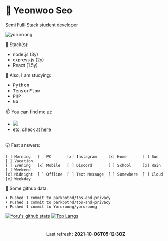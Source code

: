 # 👋 Yeonwoo Seo
Semi Full-Stack student developer

<img src="https://komarev.com/ghpvc/?username=yoruroong&label=Profile%20views&color=0e75b6&style=flat" alt="yoruroong" />

🌱 Stack(s):
- node.js (3y)
- express.js (2y)
- React (1.5y)

💨 Also, I am studying:
- <samp>Python</samp>
- <samp>TensorFlow</samp>
- <samp>PHP</samp>
- <samp>Go</samp>

📫 You can find me at:
<ul>
  <li>
    <a href="https://discord.yoru.pe.kr">
      <img src="https://img.shields.io/badge/-Click-7289da?logo=Discord&logoColor=white&link=https://discord.com" />
    </a>
  </li>
  <li>etc: check at <a href="https://bio.yoru.pe.kr">here</a></li><br/>
</ul>

🕤 Fast answers:
```
[ ] Morning   [ ] PC       [x] Instagram     [x] Home       [ ] Sun    [ ] Vacation
[ ] Evening   [x] Mobile   [ ] Discord       [ ] School     [x] Rain   [ ] Weekend
[x] Midnight  [ ] Offline  [ ] Text Message  [ ] Somewhere  [ ] Cloud  [x] Weekday
```

🎨 Some github data:
```
⬆️ Pushed 1 commit to parkbotrd/tos-and-privacy
⬆️ Pushed 1 commit to parkbotrd/tos-and-privacy
⬆️ Pushed 1 commit to Yoruroong/yoruroong
```

[![Yoru's github stats](https://github-readme-stats.vercel.app/api?username=Yoruroong&show_icons=true&hide_border=true&count_private=true)](https://github.com/Yoruroong)
[![Top Langs](https://github-readme-stats.vercel.app/api/top-langs/?username=anuraghazra&layout=compact)](https://github.com/Yoruroong)

# 
<p align="center">
  Last refresh: 
  <b>2021-10-06T05:12:30Z</b>
</p>
